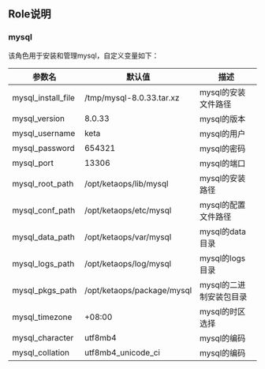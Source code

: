 ## Role说明
### mysql

该角色用于安装和管理mysql，自定义变量如下：

| 参数名                | 默认值                        | 描述             |
|--------------------|----------------------------|----------------|
| mysql_install_file | /tmp/mysql-8.0.33.tar.xz   | mysql的安装文件路径   |
| mysql_version      | 8.0.33                     | mysql的版本       |
| mysql_username     | keta                       | mysql的用户       |
| mysql_password     | 654321                     | mysql的密码       |
| mysql_port         | 13306                      | mysql的端口       |
| mysql_root_path    | /opt/ketaops/lib/mysql     | mysql的安装路径     |
| mysql_conf_path    | /opt/ketaops/etc/mysql     | mysql的配置文件路径   |
| mysql_data_path    | /opt/ketaops/var/mysql     | mysql的data目录   |
| mysql_logs_path    | /opt/ketaops/log/mysql     | mysql的logs目录   |
| mysql_pkgs_path    | /opt/ketaops/package/mysql | mysql的二进制安装包目录 |
| mysql_timezone     | +08:00                     | mysql的时区选择     |
| mysql_character    | utf8mb4                    | mysql的编码       |
| mysql_collation    | utf8mb4_unicode_ci         | mysql的编码       |